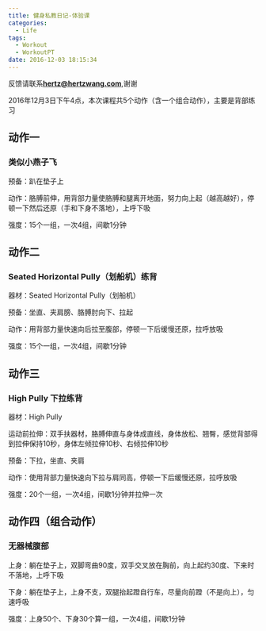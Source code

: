 ```yaml
---
title: 健身私教日记-体验课
categories:
  - Life
tags:
  - Workout
  - WorkoutPT
date: 2016-12-03 18:15:34
---
```


反馈请联系[**hertz@hertzwang.com**](mailto:hertz@hertzwang.com),谢谢

2016年12月3日下午4点，本次课程共5个动作（含一个组合动作），主要是背部练习

## 动作一

### 类似小燕子飞

预备：趴在垫子上

动作：胳膊前伸，用背部力量使胳膊和腿离开地面，努力向上起（越高越好），停顿一下然后还原（手和下身不落地），上呼下吸

强度：15个一组，一次4组，间歇1分钟

<!-- more -->


## 动作二

### Seated Horizontal Pully（划船机）练背

器材：Seated Horizontal Pully（划船机）

预备：坐直、夹肩膀、胳膊肘向下、拉起

动作：用背部力量快速向后拉至腹部，停顿一下后缓慢还原，拉呼放吸

强度：15个一组，一次4组，间歇1分钟


## 动作三

### High Pully 下拉练背

器材：High Pully

运动前拉伸：双手扶器材，胳膊伸直与身体成直线，身体放松、翘臀，感觉背部得到拉伸保持10秒，身体左倾拉伸10秒、右倾拉伸10秒

预备：下拉，坐直、夹肩

动作：使用背部力量快速向下拉与肩同高，停顿一下后缓慢还原，拉呼放吸

强度：20个一组，一次4组，间歇1分钟并拉伸一次


## 动作四（组合动作）

### 无器械腹部

上身：躺在垫子上，双脚弯曲90度，双手交叉放在胸前，向上起约30度、下来时不落地，上呼下吸

下身：躺在垫子上，上身不支，双腿抬起蹬自行车，尽量向前蹬（不是向上），匀速呼吸

强度：上身50个、下身30个算一组，一次4组，间歇1分钟
